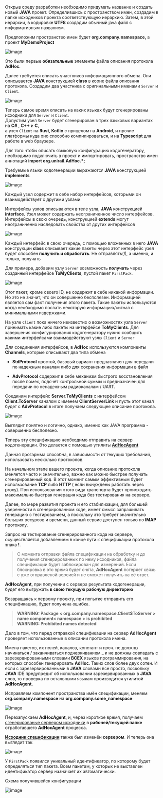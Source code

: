 Открыв среду разработки необходимо придумать название и создать новый **JAVA**
проект. Определившись c пространством имен, создадим в
папке исходников проекта соответствующую иерархию. Затем, в этой иерархии, в кодировке
**UTF8** создадим обычный java файл с информативным названием.

Предположим пространство имен будет **org.company.namespace,** а проект
**MyDemoProject**

![image](https://user-images.githubusercontent.com/29354319/70108820-25459500-1685-11ea-9a6e-cc6f882549e2.png)

Это были первые **обязательные** элементы файла описания протокола **AdHoc**.

Далее требуется описать участников информационного обмена. Они описывается **JAVA** конструкцией **class** в корне файла описания протокола.
Создадим два участника с оригинальными именами `Server` и `Client`.

![image](https://user-images.githubusercontent.com/29354319/70111774-4068d280-168e-11ea-9480-59cb265e3c43.png)

Теперь самое время описать на каких языках будут сгенерированы исходники для
`Server` и `Client`.  
Допустим узел `Server` будет сгенерирован в трех языковых
вариантах на **С\#** , **С++** и **C,**   
а узел `Client` на **Rust, Kotlin** с
прицелом на **Android**, и прочие платформы куда оно способно компилироваться, и
на **Typescript** для работе в web браузере.

Для того чтобы описать языковую конфигурацию кодогенератору, необходимо подключить в проект и
импортировать, пространство имен аннотаций **import org.unirail.AdHoc.\*;**

Требуемые языки кодогенерации выражаются **JAVA** конструкцией **implements**

![image](https://user-images.githubusercontent.com/29354319/70112135-68a50100-168f-11ea-9394-d1f1604ce316.png)


Каждый узел содержит в себе набор интерфейсов, которыми он взаимодействует с другими узлами
 
Интерфейсы узлов описываются в теле узла, **JAVA** конструкцией **interface.**
Узел может содержать неограниченное число интерфейсов. Интерфейсы в свою
очередь, конструкцией **extends** могут неограниченно наследовать свойства от других
интерфейсов

![image](https://user-images.githubusercontent.com/29354319/70112344-026cae00-1690-11ea-8c07-d113e9218e8b.png)

 
 Каждый интерфейс в свою очередь, с помощью вложенных в него **JAVA** конструкции **class**
 описывает какие пакеты через этот интерфейс узел будет способен **получить и
 обработать**. Не отправлять(!), а именно, и только, получать

 Для примера, добавим узлу `Server` возможность **получать** через созданный интерфейсе **ToMyClients**, пустой пакет `FirstPack`.

![image](https://user-images.githubusercontent.com/29354319/70112736-4c09c880-1691-11ea-9385-a433e9bf82a2.png)

Этот пакет, кроме своего ID, не содержит в себе никакой информации. Но это не
значит, что он совершенно бесполезен. Информацией является сам
факт получения этого пакета. Такие пакеты используются когда необходимо послать
некоторую информацию/сигнал с минимальными издержками.

На узле `Client` пока ничего неизвестно о возможностях узла `Server`
принимать какие либо пакеты на интерфейсе **ToMyClients**. Для завершения
конфигурирования кодогенератору нужно сообщить какими интерфейсами
взаимодействуют узлы `Client` и `Server`

Для соединения интерфейсов, в **AdHoc** используются компоненты **Channels**,
которые описывают два типа обмена

-   **StdProtocol** простой, базовый вариант предназначен для передачи по
    надежным каналам либо для сохранения информации в файл

-   **AdvProtocol** содержит в себе механизм быстрого восстановления после
    помех, подсчёт контрольной суммы и предназначен для передачи по ненадежным
    радиоканалам / UART.

Соединим интерфейс **Server.ToMyClients** с интерфейсом **Client.ToServer**
каналом с именем **ClientServerLink** и пусть этот канал будет с **AdvProtocol**
в итоге получаем следующее описание протокола.

![image](https://user-images.githubusercontent.com/29354319/70112895-ff72bd00-1691-11ea-9eb9-139f7c8acecf.png)

Выглядит понятно и логично, однако, именно как JAVA программа - совершенно бесполезно. 

Теперь эту спецификацию необходимо отправить на сервер
кодогенерации. Это делается с помощью утилиты **[AdHocAgent](https://github.com/cheblin/AdHocAgent)**

Данная прогармма способна, в зависимости от текущих требований, использовать несколько протоколов. 
 
На начальном этапе вашего проекта, когда описание протокола меняется часто и
значительно, важно как можно быстрее получать сгенерированный код. В этот момент
самым эффективным будет использование **TCP** либо **HTTP** ( если вынуждены
работать через proxy). При использовании этого вида транспорта будет происходить
максимально быстрая генерация кода без тестирования на сервере.

Далее, по мере развития проекта и его стабилизации, для большей уверенности в
сгенерированном коде, имеет смысл запрашивать генерацию с тестированием, а
поскольку это требует значительно больших ресурсов и времени, данный сервис
доступен только по **IMAP** протоколу.

Запрос на тестирование сгенерированного кода на сервере, осуществляется
добавлением в конце пути к спецификации протокола знака **!**.

>   С момента отправки файла спецификации на обработку и до получения
>   сгенерированных по нему исходников, файла спецификации будет заблокирован
>   для измерений.
>   Если блокировка в это время будет снята, **AdHocAgent** потеряет связь с уже
>   отправленой версией и не сможет получить на её ответ.

**AdHocAgent**, при получении с сервера результата кодогенерации,
будет его выгружать **в свою текущую рабочую директорию**

Возвращаясь к первому проекту, при попытке отправить его спецификацию, будет получена ошибка.

>   **WARNING: Package \< org.company.namespace.Client\$ToServer \> name component\< namespace \> is prohibited**  
>   **WARNING: Prohibited names detected**

Дело в том, что перед отправкой спецификации на сервер **AdHocAgent** проверяет использованные в
описании протокола имена.

Имена пакетов, их полей, каналов, констант и проч. не должны
начинаться / заканчиваться подчеркиванием \_ и не должны совпадать с
зарезервированными словами **ВСЕХ** языков программирования, на которых способен
генерировать **AdHoc**. Таких слов более двух сотен. И если с зарезервированными
в **JAVA** словами все просто, поскольку **JAVA**  IDE предупредит
об использовании зарезервированных в **JAVA** слов, то проверка по остальными
языкам производится утилитой **[AdHocAgent](https://github.com/cheblin/AdHocAgent)**.

Исправляем компонент пространства имён спецификации, меняем **org.company.namespace** на
**org.company.some_namespace**

![image](https://user-images.githubusercontent.com/29354319/70113481-4eb9ed00-1694-11ea-8f43-2bec3681a182.png)

Перезапускаем **AdHocAgent**, и, через короткое время, получаем [сгенерированые сервером
исходники](https://github.com/cheblin/AdHocLessons/tree/master/1/GeneratedCode) в **рабочей/текущей папке** отработавшего **AdHocAgent** процесса.

**[Исходник спецификации](https://github.com/cheblin/AdHocLessons/blob/master/1/MyDemoProject.java)** также был изменён **сервером**. И теперь она выглядит так:

![image](https://user-images.githubusercontent.com/29354319/70113601-b112ed80-1694-11ea-8182-488356d10082.png)

У `FirstPack` появился уникальный идентификатор, по которому будет определяться тип пакета. Всем пакетам, у которых не выставлен идентификатор
 сервер назначает их автоматически.
 
 Схема получившейся конфигурации 
 
 ![image](https://user-images.githubusercontent.com/29354319/70114610-fd136180-1697-11ea-919c-854723f3586a.png)